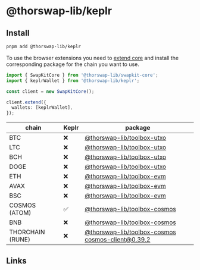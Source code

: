 # @thorswap-lib/keplr

## Install

```bash
pnpm add @thorswap-lib/keplr
```

To use the browser extensions you need to [extend core](packages/swapkit/swapkit-core#swapkitcore-api) and install the corresponding package for the chain you want to use.

```ts
import { SwapKitCore } from '@thorswap-lib/swapkit-core';
import { keplrWallet } from '@thorswap-lib/keplr';

const client = new SwapKitCore();

client.extend({
  wallets: [keplrWallet],
});
```

| chain            | Keplr | package                                                                                    |
| ---------------- | ----- | ------------------------------------------------------------------------------------------ |
| BTC              | ❌    | [@thorswap-lib/toolbox-utxo](../toolboxes/toolbox-utxo/README.md)                          |
| LTC              | ❌    | [@thorswap-lib/toolbox-utxo](../toolboxes/toolbox-utxo/README.md)                          |
| BCH              | ❌    | [@thorswap-lib/toolbox-utxo](../toolboxes/toolbox-utxo/README.md)                          |
| DOGE             | ❌    | [@thorswap-lib/toolbox-utxo](../toolboxes/toolbox-utxo/README.md)                          |
| ETH              | ❌    | [@thorswap-lib/toolbox-evm](../toolboxes/toolbox-evm/README.md)                            |
| AVAX             | ❌    | [@thorswap-lib/toolbox-evm](../toolboxes/toolbox-evm/README.md)                            |
| BSC              | ❌    | [@thorswap-lib/toolbox-evm](../toolboxes/toolbox-evm/README.md)                            |
| COSMOS (ATOM)    | ✅    | [@thorswap-lib/toolbox-cosmos](../toolboxes/toolbox-cosmos/README.md)                      |
| BNB              | ❌    | [@thorswap-lib/toolbox-cosmos](../toolboxes/toolbox-cosmos/README.md)                      |
| THORCHAIN (RUNE) | ❌    | [@thorswap-lib/toolbox-cosmos](../toolboxes/toolbox-cosmos/README.md) cosmos-client@0.39.2 |

## Links

